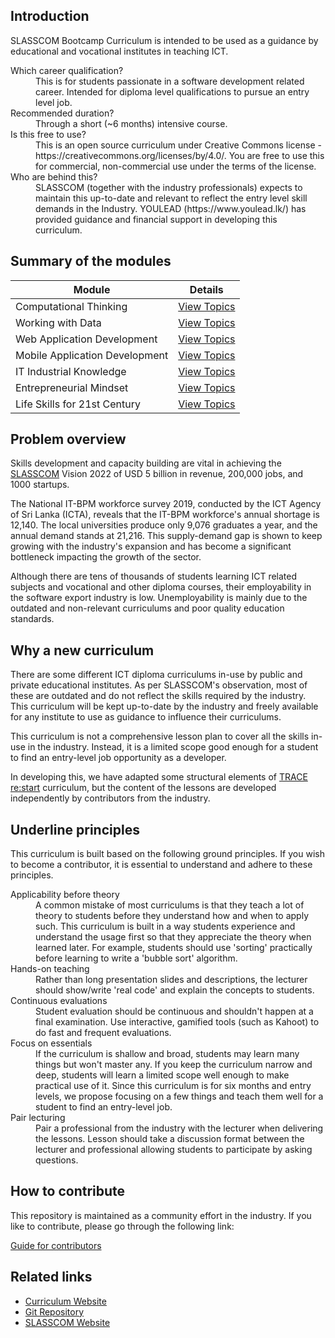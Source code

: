 ## Introduction

SLASSCOM Bootcamp Curriculum is intended to be used as a guidance by educational and vocational institutes in teaching ICT.

<dl>

<dt>Which career qualification?</dt>
<dd>This is for students passionate in a software development related career. Intended for diploma level qualifications to pursue an entry level job.</dd>
<dt>Recommended duration?</dt>
<dd>Through a short (~6 months) intensive course.</dd>
<dt>Is this free to use?</dt>
<dd>This is an open source curriculum under Creative Commons license - https://creativecommons.org/licenses/by/4.0/. You are free to use this for commercial, non-commercial use under the terms of the license. </dd>
<dt>Who are behind this?</dt>
<dd>SLASSCOM (together with the industry professionals) expects to maintain this up-to-date and relevant to reflect the entry level skill demands in the Industry. YOULEAD (https://www.youlead.lk/) has provided guidance and financial support in developing this curriculum.</dd>
</dl>

## Summary of the modules

| Module                         | Details                                                   |
| ------------------------------ | --------------------------------------------------------- |
| Computational Thinking         | [View Topics](./computational-thinking/README.md)         |
| Working with Data              | [View Topics](./working-with-data/README.md)              |
| Web Application Development    | [View Topics](./web-application-development/README.md)    |
| Mobile Application Development | [View Topics](./mobile-application-development/README.md) |
| IT Industrial Knowledge        | [View Topics](./industry-knowledge/README.md)             |
| Entrepreneurial Mindset        | [View Topics](./entrepreneurial-mindset/README.md)        |
| Life Skills for 21st Century   | [View Topics](./life-skills/README.md)                    |

## Problem overview

Skills development and capacity building are vital in achieving the [SLASSCOM](https://slasscom.lk) Vision 2022 of USD 5 billion in revenue, 200,000 jobs, and 1000 startups.

The National IT-BPM workforce survey 2019, conducted by the ICT Agency of Sri Lanka (ICTA), reveals that the IT-BPM workforce's annual shortage is 12,140. The local universities produce only 9,076 graduates a year, and the annual demand stands at 21,216. This supply-demand gap is shown to keep growing with the industry's expansion and has become a significant bottleneck impacting the growth of the sector.

Although there are tens of thousands of students learning ICT related subjects and vocational and other diploma courses, their employability in the software export industry is low. Unemployability is mainly due to the outdated and non-relevant curriculums and poor quality education standards.

## Why a new curriculum

There are some different ICT diploma curriculums in-use by public and private educational institutes. As per SLASSCOM's observation, most of these are outdated and do not reflect the skills required by the industry. This curriculum will be kept up-to-date by the industry and freely available for any institute to use as guidance to influence their curriculums.

This curriculum is not a comprehensive lesson plan to cover all the skills in-use in the industry. Instead, it is a limited scope good enough for a student to find an entry-level job opportunity as a developer.

In developing this, we have adapted some structural elements of [TRACE re:start](https://www.facebook.com/ReSTART-Bootcamp-1393254084149029) curriculum, but the content of the lessons are developed independently by contributors from the industry.

## Underline principles

This curriculum is built based on the following ground principles. If you wish to become a contributor, it is essential to understand and adhere to these principles.

<dl>
<dt>Applicability before theory</dt>
<dd>A common mistake of most curriculums is that they teach a lot of theory to students before they understand how and when to apply such. This curriculum is built in a way students experience and understand the usage first so that they appreciate the theory when learned later. For example, students should use 'sorting' practically before learning to write a 'bubble sort' algorithm.</dd>
<dt>Hands-on teaching</dt>
<dd>Rather than long presentation slides and descriptions, the lecturer should show/write 'real code' and explain the concepts to students.</dd>
<dt>Continuous evaluations</dt>
<dd>Student evaluation should be continuous and shouldn't happen at a final examination. Use interactive, gamified tools (such as Kahoot) to do fast and frequent evaluations. 
</dd>
<dt>Focus on essentials</dt>
<dd>If the curriculum is shallow and broad, students may learn many things but won't master any. If you keep the curriculum narrow and deep, students will learn a limited scope well enough to make practical use of it. Since this curriculum is for six months and entry levels, we propose focusing on a few things and teach them well for a student to find an entry-level job.
</dd>
<dt>Pair lecturing</dt>
<dd>Pair a professional from the industry with the lecturer when delivering the lessons. Lesson should take a discussion format between the lecturer and professional allowing students to participate by asking questions.
</dd>
</dl>

## How to contribute

This repository is maintained as a community effort in the industry. If you like to contribute, please go through the following link:

[Guide for contributors](./CONTRIBUTE.md)

## Related links

- [Curriculum Website](https://slasscom.github.io/slasscom-bootcamp-curriculum)
- [Git Repository](https://github.com/SLASSCOM/slasscom-bootcamp-curriculum)
- [SLASSCOM Website](https://slasscom.lk)
